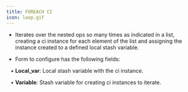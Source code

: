 ```yaml
---
title: FOREACH CI
icon: loop.gif
---
```


* Iterates over the nested ops so many times as indicated in a list, creating a ci instance for each element of the list and assigning the instance created to a defined local stash variable. 

* Form to configure has the following fields: <br />

&nbsp; &nbsp;• **Local_var**: Local stash variable with the ci instance.  <br />

&nbsp; &nbsp;• **Variable**: Stash variable for creating ci instances to iterate.



